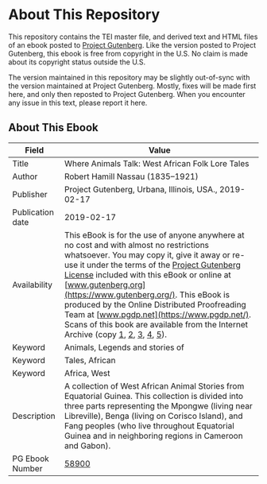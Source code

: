 # About This Repository

This repository contains the TEI master file, and derived text and HTML files of an ebook posted to [Project Gutenberg](https://www.gutenberg.org/). Like the version posted to Project Gutenberg, this ebook is free from copyright in the U.S. No claim is made about its copyright status outside the U.S.

The version maintained in this repository may be slightly out-of-sync with the version maintained at Project Gutenberg. Mostly, fixes will be made first here, and only then reposted to Project Gutenberg. When you encounter any issue in this text, please report it here.

## About This Ebook

| Field | Value |
| ----- | ----- |
| Title | Where Animals Talk: West African Folk Lore Tales |
| Author | Robert Hamill Nassau (1835–1921) |
| Publisher | Project Gutenberg, Urbana, Illinois, USA., 2019-02-17 |
| Publication date | 2019-02-17 |
| Availability | This eBook is for the use of anyone anywhere at no cost and with almost no restrictions whatsoever. You may copy it, give it away or re-use it under the terms of the [Project Gutenberg License](https://www.gutenberg.org/license) included with this eBook or online at [www.gutenberg.org](https://www.gutenberg.org/). This eBook is produced by the Online Distributed Proofreading Team at [www.pgdp.net](https://www.pgdp.net/). Scans of this book are available from the Internet Archive (copy [1](https://archive.org/details/whereanimalstalk00nassuoft/page/1), [2](https://archive.org/details/whereanimalstalk00nass_0/page/n6), [3](https://archive.org/details/whereanimalstalk00nassrich/page/1), [4](https://archive.org/details/cu31924029904582/page/n6), [5](https://archive.org/details/cu31924013668409/page/n6)). |
| Keyword | Animals, Legends and stories of |
| Keyword | Tales, African |
| Keyword | Africa, West |
| Description | A collection of West African Animal Stories from Equatorial Guinea. This collection is divided into three parts representing the Mpongwe (living near Libreville), Benga (living on Corisco Island), and Fang peoples (who live throughout Equatorial Guinea and in neighboring regions in Cameroon and Gabon). |
| PG Ebook Number | [58900](https://www.gutenberg.org/ebooks/58900) |
